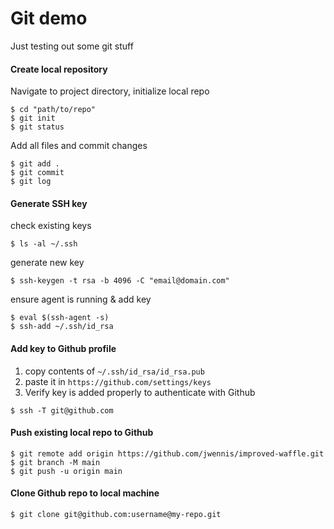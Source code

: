 # Git demo
Just testing out some git stuff
#### Create local repository
Navigate to project directory, initialize local repo
```
$ cd "path/to/repo"
$ git init 
$ git status
```
Add all files and commit changes
```
$ git add .
$ git commit
$ git log
```
#### Generate SSH key
check existing keys
```
$ ls -al ~/.ssh
```
generate new key
```
$ ssh-keygen -t rsa -b 4096 -C "email@domain.com"
```
ensure agent is running & add key
```
$ eval $(ssh-agent -s)
$ ssh-add ~/.ssh/id_rsa
```
#### Add key to Github profile
1. copy contents of `~/.ssh/id_rsa/id_rsa.pub`
2. paste it in `https://github.com/settings/keys`
3. Verify key is added properly to authenticate with Github
```
$ ssh -T git@github.com
```
#### Push existing local repo to Github
```
$ git remote add origin https://github.com/jwennis/improved-waffle.git
$ git branch -M main
$ git push -u origin main
```
#### Clone Github repo to local machine
```
$ git clone git@github.com:username@my-repo.git
```
